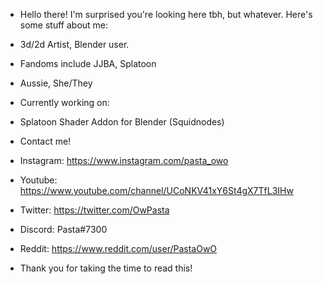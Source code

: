 - Hello there! I'm surprised you're looking here tbh, but whatever. Here's some stuff about me:

- 3d/2d Artist, Blender user. 
- Fandoms include JJBA, Splatoon
- Aussie, She/They

- Currently working on:
- Splatoon Shader Addon for Blender (Squidnodes)

- Contact me!
- Instagram: https://www.instagram.com/pasta_owo
- Youtube: https://www.youtube.com/channel/UCoNKV41xY6St4gX7TfL3IHw
- Twitter: https://twitter.com/OwPasta
- Discord: Pasta#7300
- Reddit: https://www.reddit.com/user/PastaOwO

- Thank you for taking the time to read this!
